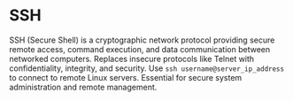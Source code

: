# SSH

SSH (Secure Shell) is a cryptographic network protocol providing secure remote access, command execution, and data communication between networked computers. Replaces insecure protocols like Telnet with confidentiality, integrity, and security. Use `ssh username@server_ip_address` to connect to remote Linux servers. Essential for secure system administration and remote management.


